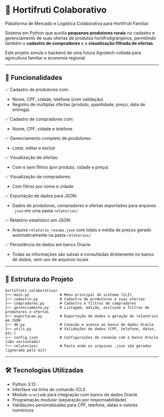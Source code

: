 # 🌱 Hortifruti Colaborativo

Plataforma de Mercado e Logística Colaborativa para Hortifrúti Familiar

Sistema em Python que auxilia **pequenos produtores rurais** no cadastro e gerenciamento de suas ofertas de produtos hortifrutigranjeiros, permitindo também o **cadastro de compradores** e a **visualização filtrada de ofertas**.

Este projeto simula o backend de uma futura Agrotech voltada para agricultura familiar e economia regional.

---

## 📌 Funcionalidades

✅ Cadastro de produtores com:  
- Nome, CPF, cidade, telefone (com validação)  
- Registro de múltiplas ofertas (produto, quantidade, preço, data de entrega)  

✅ Cadastro de compradores com:  
- Nome, CPF, cidade e telefone  

✅ Gerenciamento completo de produtores:  
- Listar, editar e excluir  

✅ Visualização de ofertas:  
- Com e sem filtros (por produto, cidade e preço)  

✅ Visualização de compradores:  
- Com filtros por nome e cidade  

✅ Exportação de dados para JSON:  
- Dados de produtores, compradores e ofertas exportados para arquivos `.json` em uma pasta `relatorios/`

✅ Relatório estatístico em JSON:  
- Arquivo `relatorio_resumo.json` com totais e média de preços gerado automaticamente na pasta `relatorios/`

✅ Persistência de dados em banco Oracle:  
- Todas as informações são salvas e consultadas diretamente no banco de dados, sem uso de arquivos locais  

---

## 📁 Estrutura do Projeto

```
hortifruti_colaborativo/
├── main.py              # Menu principal do sistema (CLI)
├── cadastro.py          # Cadastro de produtores e suas ofertas
├── compradores.py       # Cadastro e filtros de compradores
├── gerenciamento.py     # Listagem, edição, exclusão e filtros de produtores e ofertas
├── exportacao.py        # Exportação de dados e geração de relatórios em JSON
├── db.py                # Conexão e acesso ao banco de dados Oracle
├── utils.py             # Validações de dados (CPF, telefone, datas, etc.)
├── config.json          # Configurações de conexão com o banco Oracle (não versionado)
└── relatorios/          # Pasta onde os arquivos .json são gerados (ignorada pelo Git)
```

---

## 🛠️ Tecnologias Utilizadas

- Python 3.13
- Interface via linha de comando (CLI)  
- Módulo `oracledb` para integração com banco de dados Oracle  
- Programação modular (separação por responsabilidade)  
- Validações personalizadas para CPF, telefone, datas e valores numéricos
